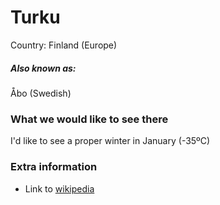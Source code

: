 # Turku

Country: Finland (Europe)

##### Also known as:

Åbo (Swedish)

### What we would like to see there

I'd like to see a proper winter in January (-35ºC)

### Extra information

- Link to [wikipedia](https://en.wikipedia.org/wiki/Turku)
